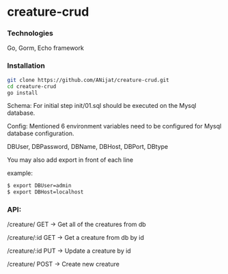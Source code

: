# creature-crud

### Technologies

Go, Gorm, Echo framework

### Installation

```bash
git clone https://github.com/ANijat/creature-crud.git
cd creature-crud
go install
```

Schema:
For initial step init/01.sql should be executed on the Mysql database. 

Config:
Mentioned 6 environment variables need to be configured for Mysql database configuration.

DBUser, DBPassword, DBName, DBHost, DBPort, DBtype

You may also add export in front of each line

example:
```bash
$ export DBUser=admin
$ export DBHost=localhost
```

### API:

/creature/ GET -> Get all of the creatures from db

/creature/:id GET -> Get a creature from db by id

/creature/:id PUT -> Update a creature by id

/creature/ POST -> Create new creature
